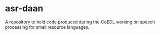 # asr-daan
A repository to hold code produced during the CoEDL working on speech processing for small resource languages.
